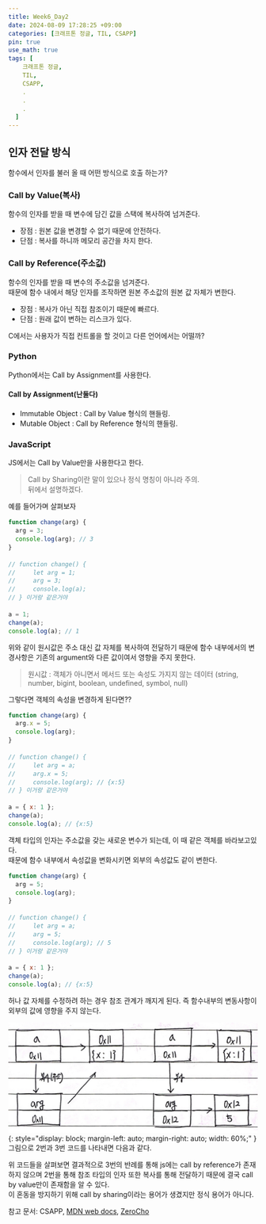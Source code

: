 ```yaml
---
title: Week6_Day2
date: 2024-08-09 17:28:25 +09:00
categories: [크래프톤 정글, TIL, CSAPP]
pin: true
use_math: true
tags: [
    크래프톤 정글,
    TIL,
    CSAPP,
    .
    .
    .
  ]
---
```


## 인자 전달 방식

함수에서 인자를 불러 올 때 어떤 방식으로 호출 하는가?

### Call by Value(복사)

함수의 인자를 받을 때 변수에 담긴 값을 스택에 복사하여 넘겨준다.

- 장점 : 원본 값을 변경할 수 없기 때문에 안전하다.
- 단점 : 복사를 하니까 메모리 공간을 차지 한다.

### Call by Reference(주소값)

함수의 인자를 받을 때 변수의 주소값을 넘겨준다.  
때문에 함수 내에서 해당 인자를 조작하면 원본 주소값의 원본 값 자체가 변한다.

- 장점 : 복사가 아닌 직접 참조이기 때문에 빠르다.
- 단점 : 원래 값이 변하는 리스크가 있다.

C에서는 사용자가 직접 컨트롤을 할 것이고 다른 언어에서는 어떨까?

### Python

Python에서는 Call by Assignment를 사용한다.

#### Call by Assignment(난둘다)

- Immutable Object : Call by Value 형식의 핸들링.
- Mutable Object : Call by Reference 형식의 핸들링.

### JavaScript

JS에서는 Call by Value만을 사용한다고 한다.

> Call by Sharing이란 말이 있으나 정식 명칭이 아니라 주의.  
> 뒤에서 설명하겠다.

예를 들어가며 살펴보자

```js
function change(arg) {
  arg = 3;
  console.log(arg); // 3
}

// function change() {
//     let arg = 1;
//     arg = 3;
//     console.log(a);
// } 이거랑 같은거야

a = 1;
change(a);
console.log(a); // 1
```

위와 같이 원시값은 주소 대신 값 자체를 복사하여 전달하기 때문에 함수 내부에서의 변경사항은 기존의 argument와 다른 값이여서 영향을 주지 못한다.

> 원시값 : 객체가 아니면서 메서드 또는 속성도 가지지 않는 데이터
> (string, number, bigint, boolean, undefined, symbol, null)

그렇다면 객체의 속성을 변경하게 된다면??

```js
function change(arg) {
  arg.x = 5;
  console.log(arg);
}

// function change() {
//     let arg = a;
//     arg.x = 5;
//     console.log(arg); // {x:5}
// } 이거랑 같은거야

a = { x: 1 };
change(a);
console.log(a); // {x:5}
```

객체 타입의 인자는 주소값을 갖는 새로운 변수가 되는데, 이 때 같은 객체를 바라보고있다.  
때문에 함수 내부에서 속성값을 변화시키면 외부의 속성값도 같이 변한다.

```js
function change(arg) {
  arg = 5;
  console.log(arg);
}

// function change() {
//     let arg = a;
//     arg = 5;
//     console.log(arg); // 5
// } 이거랑 같은거야

a = { x: 1 };
change(a);
console.log(a); // {x:5}
```

허나 값 자체를 수정하려 하는 경우 참조 관계가 깨지게 된다. 즉 함수내부의 변동사항이 외부의 값에 영향을 주지 않는다.

![example](../../assets/img/post_img/20240809/examples.jpg){: style="display: block; margin-left: auto; margin-right: auto; width: 60%;" }  
그림으로 2번과 3번 코드를 나타내면 다음과 같다.

위 코드들을 살펴보면 결과적으로 3번의 반례를 통해 js에는 call by reference가 존재 하지 않으며 2번을 통해 참조 타입의 인자 또한 복사를 통해 전달하기 때문에 결국 call by value만이 존재함을 알 수 있다.  
이 혼동을 방지하기 위해 call by sharing이라는 용어가 생겼지만 정식 용어가 아니다.

참고 문서: CSAPP, [MDN web docs](https://developer.mozilla.org/ko/docs/Glossary/Primitive "MDN"), [ZeroCho](https://www.youtube.com/watch?v=-w-oJp6OVd4&t=385s "ZeroCho")
